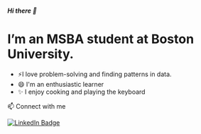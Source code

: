 ##### Hi there 👋

# I’m an MSBA student at Boston University.

- ⚡I love problem-solving and finding patterns in data.
- 😄 I'm an enthusiastic learner
- ✨ I enjoy cooking and playing the keyboard

📫 Connect with me
<div id="badges">
  <a href="https://www.linkedin.com/in/sarah-julia-dsouza-491040176/">
    <img src="https://img.shields.io/badge/LinkedIn-blue?style=for-the-badge&logo=linkedin&logoColor=white" alt="LinkedIn Badge"/>
  </a>
</div>

